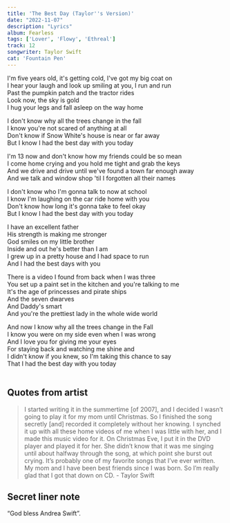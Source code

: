 ```yaml
---
title: 'The Best Day (Taylor''s Version)'
date: "2022-11-07"
description: "Lyrics"
album: Fearless
tags: ['Lover', 'Flowy', 'Ethreal']
track: 12
songwriter: Taylor Swift
cat: 'Fountain Pen'
---
```

<p className="verse-one">
I'm five years old, it's getting cold, I've got my big coat on <br />
I hear your laugh and look up smiling at you, I run and run <br />
Past the pumpkin patch and the tractor rides <br />
Look now, the sky is gold <br />
I hug your legs and fall asleep on the way home <br />
</p>
<p className="chorus">
I don't know why all the trees change in the fall <br />
I know you're not scared of anything at all <br />
Don't know if Snow White's house is near or far away <br />
But I know I had the best day with you today <br />
</p>
<p className="verse-two">
I'm 13 now and don't know how my friends could be so mean <br />
I come home crying and you hold me tight and grab the keys <br />
And we drive and drive until we've found a town far enough away <br />
And we talk and window shop 'til I forgotten all their names <br />
</p>
<p className="chorus">
I don't know who I'm gonna talk to now at school <br />
I know I'm laughing on the car ride home with you <br />
Don't know how long it's gonna take to feel okay <br />
But I know I had the best day with you today <br />
</p>
<p className="bridge">
I have an excellent father <br />
His strength is making me stronger <br />
God smiles on my little brother <br />
Inside and out he's better than I am <br />
I grew up in a pretty house and I had space to run <br />
And I had the best days with you <br />
</p>
<p className="verse-three">
There is a video I found from back when I was three <br />
You set up a paint set in the kitchen and you're talking to me <br />
It's the age of princesses and pirate ships <br />
And the seven dwarves <br />
And Daddy's smart <br />
And you're the prettiest lady in the whole wide world <br />
</p>
<p className="chorus">
And now I know why all the trees change in the Fall <br />
I know you were on my side even when I was wrong <br />
And I love you for giving me your eyes <br />
For staying back and watching me shine and <br />
I didn't know if you knew, so I'm taking this chance to say <br />
That I had the best day with you today <br />
 <br />
 </p>


 ## Quotes from artist
 <blockquote>
 I started writing it in the summertime [of 2007], and I decided I wasn’t going to play it for my mom until Christmas. So I finished the song secretly [and] recorded it completely without her knowing. I synched it up with all these home videos of me when I was little with her, and I made this music video for it. On Christmas Eve, I put it in the DVD player and played it for her. She didn’t know that it was me singing until about halfway through the song, at which point she burst out crying. It’s probably one of my favorite songs that I’ve ever written. My mom and I have been best friends since I was born. So I’m really glad that I got that down on CD. - Taylor Swift
 </blockquote>

 ## Secret liner note
 “God bless Andrea Swift”.